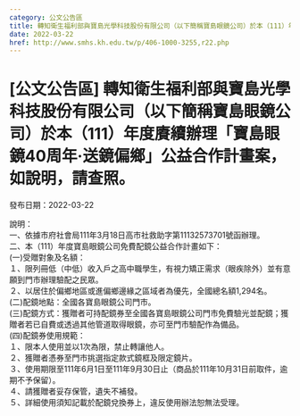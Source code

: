 ```yaml
---
category: 公文公告區
title: 轉知衛生福利部與寶島光學科技股份有限公司（以下簡稱寶島眼鏡公司）於本（111）年度賡續辦理「寶島眼鏡40周年‧送鏡偏鄉」公益合作計畫案，如說明，請查照。
date: 2022-03-22
href: http://www.smhs.kh.edu.tw/p/406-1000-3255,r22.php
---
```


# [公文公告區] 轉知衛生福利部與寶島光學科技股份有限公司（以下簡稱寶島眼鏡公司）於本（111）年度賡續辦理「寶島眼鏡40周年‧送鏡偏鄉」公益合作計畫案，如說明，請查照。

發布日期：2022-03-22

說明：　  
一、依據市府社會局111年3月18日高市社救助字第11132573701號函辦理。  
二、本（111）年度寶島眼鏡公司免費配鏡公益合作計畫如下：  
(一)受贈對象及名額：  
１、限列冊低（中低）收入戶之高中職學生，有視力矯正需求（眼疾除外）並有意願到門市辦理驗配之民眾。  
２、以居住於偏鄉地區或進偏鄉邊緣之區域者為優先，全國總名額1,294名。  
(二)配鏡地點：全國各寶島眼鏡公司門市。  
(三)配鏡方式：獲贈者可持配鏡券至全國各寶島眼鏡公司門市免費驗光並配鏡；獲贈者若已自費或透過其他管道取得眼鏡，亦可至門市驗配作為備品。  
(四)配鏡券使用規範：  
１、限本人使用並以1次為限，禁止轉讓他人。  
２、獲贈者憑券至門市挑選指定款式鏡框及限定鏡片。  
３、使用期限至111年6月1日至111年9月30日止（商品於111年10月31日前取件，逾期不予保留）。  
４、請獲贈者妥存保管，遺失不補發。  
５、詳細使用須知記載於配鏡兌換券上，違反使用辦法恕無法受理。

